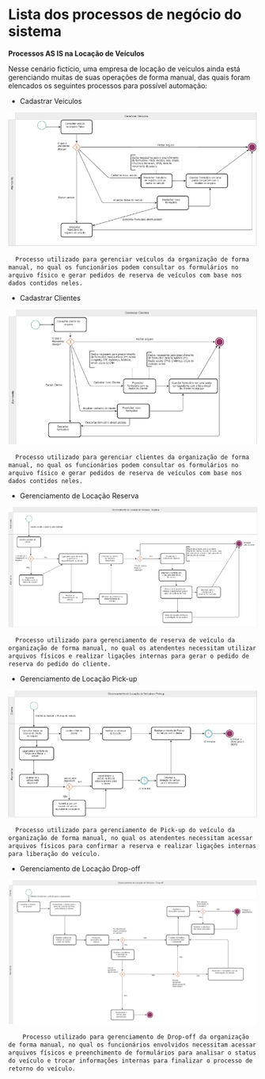 # Lista dos processos de negócio do sistema

**Processos AS IS na Locação de Veículos**

Nesse cenário fictício, uma empresa de locação de veículos ainda está gerenciando muitas de suas operações de forma manual, das quais foram elencados os seguintes processos para possível automação:

- Cadastrar Veículos

<p align="center">
  <img src="https://github.com/ICEI-PUC-Minas-PMV-SI/pmv-si-2023-2-pe2-t4-autoflow4/blob/31b0b929526e033b6a5b792a376ec8175f941f0d/artefatos/processos/imagens/gerenciar_veiculos_manual.PNG" alt="AutoFlowlogo">
</p>

      Processo utilizado para gerenciar veículos da organização de forma manual, no qual os funcionários podem consultar os formulários no arquivo físico e gerar pedidos de reserva de veículos com base nos dados contidos neles.
  
- Cadastrar Clientes

<p align="center">
  <img src="https://github.com/ICEI-PUC-Minas-PMV-SI/pmv-si-2023-2-pe2-t4-autoflow4/blob/31b0b929526e033b6a5b792a376ec8175f941f0d/artefatos/processos/imagens/gerenciar_clientes_manual.PNG" alt="AutoFlowlogo">
</p>

      Processo utilizado para gerenciar clientes da organização de forma manual, no qual os funcionários podem consultar os formulários no arquivo físico e gerar pedidos de reserva de veículos com base nos dados contidos neles.
  
- Gerenciamento de Locação Reserva

<p align="center">
  <img src="https://github.com/ICEI-PUC-Minas-PMV-SI/pmv-si-2023-2-pe2-t4-autoflow4/blob/31b0b929526e033b6a5b792a376ec8175f941f0d/artefatos/processos/imagens/gerenciar_veiculos_reserva_manual.PNG" alt="AutoFlowlogo">
</p>

      Processo utilizado para gerenciamento de reserva de veículo da organização de forma manual, no qual os atendentes necessitam utilizar arquivos físicos e realizar ligações internas para gerar o pedido de reserva do pedido do cliente.

  
- Gerenciamento de Locação Pick-up

<p align="center">
  <img src="https://github.com/ICEI-PUC-Minas-PMV-SI/pmv-si-2023-2-pe2-t4-autoflow4/blob/31b0b929526e033b6a5b792a376ec8175f941f0d/artefatos/processos/imagens/gerenciar_veiculos_pick_up_manual.PNG" alt="AutoFlowlogo">
</p>

      Processo utilizado para gerenciamento de Pick-up do veículo da organização de forma manual, no qual os atendentes necessitam acessar arquivos físicos para confirmar a reserva e realizar ligações internas para liberação do veículo.

-  Gerenciamento de Locação Drop-off

<p align="center">
  <img src="https://github.com/ICEI-PUC-Minas-PMV-SI/pmv-si-2023-2-pe2-t4-autoflow4/blob/31b0b929526e033b6a5b792a376ec8175f941f0d/artefatos/processos/imagens/gerenciar_veiculos_drop_off_manual.PNG" alt="AutoFlowlogo">
</p>

        Processo utilizado para gerenciamento de Drop-off da organização de forma manual, no qual os funcionários envolvidos necessitam acessar arquivos físicos e preenchimento de formulários para analisar o status do veículo e trocar informações internas para finalizar o processo de retorno do veículo.
